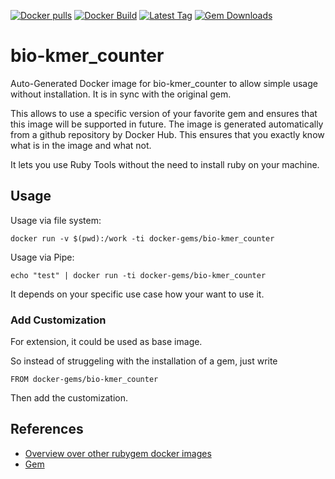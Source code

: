 [![Docker pulls](https://img.shields.io/docker/pulls/rubygem/bio-kmer_counter.svg)](https://hub.docker.com/r/rubygem/bio-kmer_counter/)
[![Docker Build](https://img.shields.io/docker/automated/rubygem/bio-kmer_counter.svg)](https://hub.docker.com/r/rubygem/bio-kmer_counter/)
[![Latest Tag](https://img.shields.io/github/tag/docker-rubygem/bio-kmer_counter.svg)](https://hub.docker.com/r/rubygem/bio-kmer_counter/)
[![Gem Downloads](https://img.shields.io/gem/dt/bio-kmer_counter.svg)](https://rubygems.org/gems/bio-kmer_counter/)
# bio-kmer_counter

Auto-Generated Docker image for bio-kmer_counter to allow simple usage without installation.
It is in sync with the original gem.

This allows to use a specific version of your favorite gem and ensures that this image will be supported in future.
The image is generated automatically from a github repository by Docker Hub.
This ensures that you exactly know what is in the image and what not.

It lets you use Ruby Tools without the need to install ruby on your machine.

## Usage

Usage via file system:

`docker run -v $(pwd):/work -ti docker-gems/bio-kmer_counter`

Usage via Pipe:

`echo "test" | docker run -ti docker-gems/bio-kmer_counter`

It depends on your specific use case how your want to use it.

### Add Customization

For extension, it could be used as base image.

So instead of struggeling with the installation of a gem, just write

`FROM docker-gems/bio-kmer_counter`

Then add the customization.

## References

 - [Overview over other rubygem docker images](https://github.com/thinkbot/docker-rubygem)
 - [Gem](https://rubygems.org/gems/bio-kmer_counter/)
